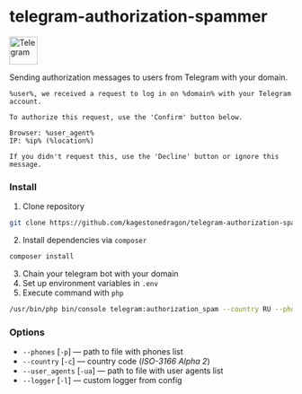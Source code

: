 # telegram-authorization-spammer

<img src="https://upload.wikimedia.org/wikipedia/commons/8/82/Telegram_logo.svg" alt="Telegram" width="50"/>

Sending authorization messages to users from Telegram with your domain.
```
%user%, we received a request to log in on %domain% with your Telegram account.

To authorize this request, use the 'Confirm' button below. 

Browser: %user_agent%
IP: %ip% (%location%)

If you didn't request this, use the 'Decline' button or ignore this message.
```

### Install
1. Clone repository
```bash
git clone https://github.com/kagestonedragon/telegram-authorization-spammer.git && cd telegram-authorization-spammer
```
2. Install dependencies via `composer`
```bash
composer install
```
3. Chain your telegram bot with your domain
4. Set up environment variables in `.env`
5. Execute command with `php`
```bash
/usr/bin/php bin/console telegram:authorization_spam --country RU --phones /home/admin/phones_list
```

### Options
- `--phones` [`-p`] — path to file with phones list
- `--country` [`-c`] — country code (_ISO-3166 Alpha 2_)
- `--user_agents` [`-ua`] — path to file with user agents list
- `--logger` [`-l`] — custom logger from config
